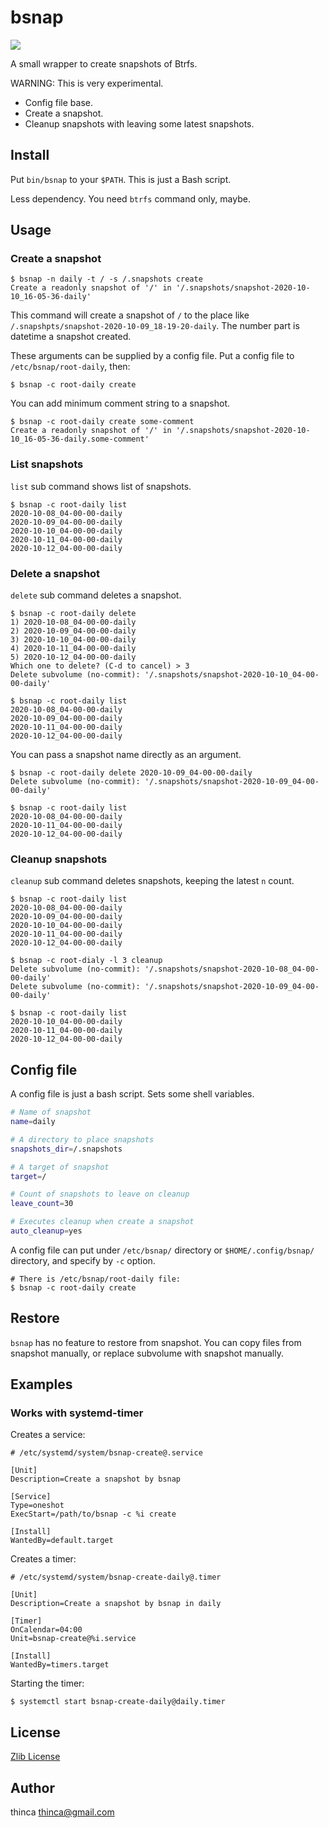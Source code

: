 # bsnap

![](https://img.shields.io/badge/version-v0.0.1-blue)

A small wrapper to create snapshots of Btrfs.

WARNING: This is very experimental.

- Config file base.
- Create a snapshot.
- Cleanup snapshots with leaving some latest snapshots.


## Install

Put `bin/bsnap` to your `$PATH`.  This is just a Bash script.

Less dependency.  You need `btrfs` command only, maybe.


## Usage

### Create a snapshot

```shell
$ bsnap -n daily -t / -s /.snapshots create
Create a readonly snapshot of '/' in '/.snapshots/snapshot-2020-10-10_16-05-36-daily'
```

This command will create a snapshot of `/` to the place like `/.snapshpts/snapshot-2020-10-09_18-19-20-daily`.
The number part is datetime a snapshot created.


These arguments can be supplied by a config file.
Put a config file to `/etc/bsnap/root-daily`, then:

```shell
$ bsnap -c root-daily create
```

You can add minimum comment string to a snapshot.

```shell
$ bsnap -c root-daily create some-comment
Create a readonly snapshot of '/' in '/.snapshots/snapshot-2020-10-10_16-05-36-daily.some-comment'
```


### List snapshots

`list` sub command shows list of snapshots.

```shell
$ bsnap -c root-daily list
2020-10-08_04-00-00-daily
2020-10-09_04-00-00-daily
2020-10-10_04-00-00-daily
2020-10-11_04-00-00-daily
2020-10-12_04-00-00-daily
```


### Delete a snapshot

`delete` sub command deletes a snapshot.

```shell
$ bsnap -c root-daily delete
1) 2020-10-08_04-00-00-daily
2) 2020-10-09_04-00-00-daily
3) 2020-10-10_04-00-00-daily
4) 2020-10-11_04-00-00-daily
5) 2020-10-12_04-00-00-daily
Which one to delete? (C-d to cancel) > 3
Delete subvolume (no-commit): '/.snapshots/snapshot-2020-10-10_04-00-00-daily'

$ bsnap -c root-daily list
2020-10-08_04-00-00-daily
2020-10-09_04-00-00-daily
2020-10-11_04-00-00-daily
2020-10-12_04-00-00-daily
```

You can pass a snapshot name directly as an argument.

```shell
$ bsnap -c root-daily delete 2020-10-09_04-00-00-daily
Delete subvolume (no-commit): '/.snapshots/snapshot-2020-10-09_04-00-00-daily'

$ bsnap -c root-daily list
2020-10-08_04-00-00-daily
2020-10-11_04-00-00-daily
2020-10-12_04-00-00-daily
```

### Cleanup snapshots

`cleanup` sub command deletes snapshots, keeping the latest `n` count.

```shell
$ bsnap -c root-daily list
2020-10-08_04-00-00-daily
2020-10-09_04-00-00-daily
2020-10-10_04-00-00-daily
2020-10-11_04-00-00-daily
2020-10-12_04-00-00-daily

$ bsnap -c root-dialy -l 3 cleanup
Delete subvolume (no-commit): '/.snapshots/snapshot-2020-10-08_04-00-00-daily'
Delete subvolume (no-commit): '/.snapshots/snapshot-2020-10-09_04-00-00-daily'

$ bsnap -c root-daily list
2020-10-10_04-00-00-daily
2020-10-11_04-00-00-daily
2020-10-12_04-00-00-daily
```


## Config file

A config file is just a bash script.
Sets some shell variables.

```bash
# Name of snapshot
name=daily

# A directory to place snapshots
snapshots_dir=/.snapshots

# A target of snapshot
target=/

# Count of snapshots to leave on cleanup
leave_count=30

# Executes cleanup when create a snapshot
auto_cleanup=yes
```

A config file can put under `/etc/bsnap/` directory or `$HOME/.config/bsnap/` directory, and specify by `-c` option.

```shell
# There is /etc/bsnap/root-daily file:
$ bsnap -c root-daily create
```


## Restore

`bsnap` has no feature to restore from snapshot.
You can copy files from snapshot manually, or replace subvolume with snapshot manually.


## Examples

### Works with systemd-timer

Creates a service:

```systemd
# /etc/systemd/system/bsnap-create@.service

[Unit]
Description=Create a snapshot by bsnap

[Service]
Type=oneshot
ExecStart=/path/to/bsnap -c %i create

[Install]
WantedBy=default.target
```

Creates a timer:

```systemd
# /etc/systemd/system/bsnap-create-daily@.timer

[Unit]
Description=Create a snapshot by bsnap in daily

[Timer]
OnCalendar=04:00
Unit=bsnap-create@%i.service

[Install]
WantedBy=timers.target
```

Starting the timer:

```shell
$ systemctl start bsnap-create-daily@daily.timer
```


## License

[Zlib License](LICENSE.txt)


## Author

thinca <thinca@gmail.com>
